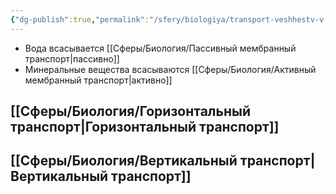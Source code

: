 ```yaml
---
{"dg-publish":true,"permalink":"/sfery/biologiya/transport-veshhestv-v-rastenii/","tags":["Ботаника"]}
---
```


- Вода всасывается [[Сферы/Биология/Пассивный мембранный транспорт\|пассивно]] 
- Минеральные вещества всасываются [[Сферы/Биология/Активный мембранный транспорт\|активно]]
## [[Сферы/Биология/Горизонтальный транспорт\|Горизонтальный транспорт]]
## [[Сферы/Биология/Вертикальный транспорт\|Вертикальный транспорт]]